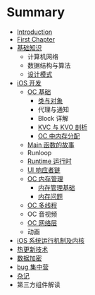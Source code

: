 # Summary

* [Introduction](README.md)
* [First Chapter](chapter1.md)
* [基础知识](ji-chu-zhi-shi.md)
  * 计算机网络
  * 数据结构与算法
  * [设计模式](ji-chu-zhi-shi/she-ji-mo-shi.md)
* [iOS 开发](ios-kai-fa.md)
  * [OC 基础](ios-kai-fa/oc-ji-chu.md)
    * [类与对象](ios-kai-fa/oc-ji-chu/xi-jie-za-ji.md)
    * 代理与通知
    * Block 详解
    * [KVC 与 KVO 剖析](ios-kai-fa/oc-ji-chu/kvc-yu-kvo-pou-xi.md)
    * [OC 中内存分配](ios-kai-fa/oc-ji-chu/oc-zhong-nei-cun-fen-pei.md)
  * [Main 函数的故事](ios-kai-fa/mainhan-shu-de-gu-shi.md)
  * Runloop
  * [Runtime 运行时](ios-kai-fa/runtime-yun-xing-shi.md)
  * [UI 响应者链](ios-kai-fa/uixiang-ying-zhe-lian.md)
  * [OC 内存管理](ios-kai-fa/oc-nei-cun-guan-li.md)
    * [内存管理基础](ios-kai-fa/nei-cun-guan-li-ji-chu.md)
    * [内存问题](ios-kai-fa/nei-cun-wen-ti.md)
  * [OC 多线程](ios-kai-fa/oc-duo-xian-cheng.md)
  * OC 音视频
  * [OC 网络层](ios-kai-fa/oc-wang-luo-ceng.md)
  * 动画
* [iOS 系统运行机制及内核](ios-xi-tong-yun-xing-ji-zhi-ji-nei-he.md)
* [热更新技术](re-geng-xin-ji-zhu.md)
* [数据加密](shu-ju-jia-mi.md)
* [bug 集中营](bug-ji-zhong-ying.md)
* [杂记](za-ji.md)
* 第三方组件解读

